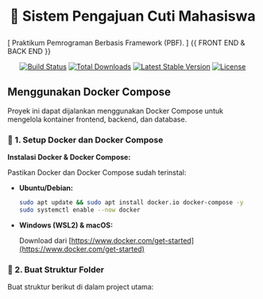 # <p align="center"> 🚀 Sistem Pengajuan Cuti Mahasiswa</p>
[ Praktikum Pemrograman Berbasis Framework (PBF). ] {{ FRONT END & BACK END }}

<p align="center">
<a href="https://github.com/RevanoAugustofa"><img src="https://github.com/laravel/framework/workflows/tests/badge.svg" alt="Build Status"></a>
<a href="https://packagist.org/packages/laravel/framework"><img src="https://img.shields.io/packagist/dt/laravel/framework" alt="Total Downloads"></a>
<a href="https://packagist.org/packages/laravel/framework"><img src="https://img.shields.io/packagist/v/laravel/framework" alt="Latest Stable Version"></a>
<a href="https://packagist.org/packages/laravel/framework"><img src="https://img.shields.io/packagist/l/laravel/framework" alt="License"></a>
</p>

##  Menggunakan Docker Compose

Proyek ini dapat dijalankan menggunakan Docker Compose untuk mengelola kontainer frontend, backend, dan database.

### 🔹 1. Setup Docker dan Docker Compose

**Instalasi Docker & Docker Compose:**

Pastikan Docker dan Docker Compose sudah terinstal:

* **Ubuntu/Debian:**

    ```bash
    sudo apt update && sudo apt install docker.io docker-compose -y
    sudo systemctl enable --now docker
    ```

* **Windows (WSL2) & macOS:**

    Download dari [https://www.docker.com/get-started](https://www.docker.com/get-started)

### 🔹 2. Buat Struktur Folder

Buat struktur berikut di dalam project utama:
